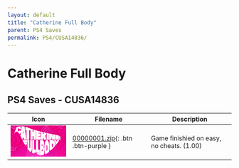 ```yaml
---
layout: default
title: "Catherine Full Body"
parent: PS4 Saves
permalink: PS4/CUSA14836/
---
```

# Catherine Full Body

## PS4 Saves - CUSA14836

| Icon | Filename | Description |
|------|----------|-------------|
| ![Catherine Full Body](icon0.png) | [00000001.zip](00000001.zip){: .btn .btn-purple } | Game finishied on easy, no cheats. (1.00) |
